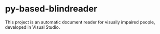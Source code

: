 # py-based-blindreader
This project is an automatic document reader for visually impaired people, developed in Visual Studio.
